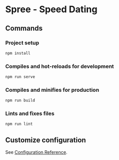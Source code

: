 # Spree - Speed Dating

## Commands
### Project setup
```bash
npm install
```

### Compiles and hot-reloads for development
```bash
npm run serve
```

### Compiles and minifies for production
```bash
npm run build
```

### Lints and fixes files
```bash
npm run lint
```

## Customize configuration
See [Configuration Reference](https://cli.vuejs.org/config/).
